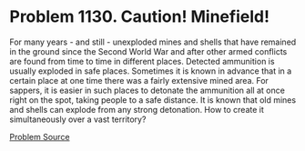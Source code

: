# Problem 1130. Caution! Minefield! 

For many years - and still - unexploded mines and shells that have remained in the ground since the Second World War and after other armed conflicts are found from time to time in different places. Detected ammunition is usually exploded in safe places. Sometimes it is known in advance that in a certain place at one time there was a fairly extensive mined area. For sappers, it is easier in such places to detonate the ammunition all at once right on the spot, taking people to a safe distance. It is known that old mines and shells can explode from any strong detonation. How to create it simultaneously over a vast territory?

[Problem Source](https://www.trizland.ru/tasks/5581/)